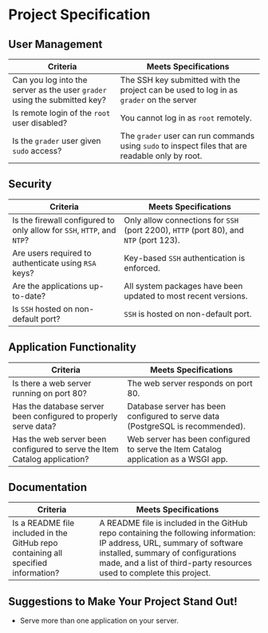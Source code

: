 # Project Specification

## User Management

Criteria | Meets Specifications
---------|----------------------
Can you log into the server as the user `grader` using the submitted key? | The SSH key submitted with the project can be used to log in as `grader` on the server
Is remote login of the `root` user disabled? | You cannot log in as `root` remotely.
Is the `grader` user given `sudo` access? | The `grader` user can run commands using `sudo` to inspect files that are readable only by root.

## Security

Criteria | Meets Specifications
---------|---------------------
Is the firewall configured to only allow for `SSH`, `HTTP`, and `NTP`? | Only allow connections for `SSH` (port 2200), `HTTP` (port 80), and `NTP` (port 123).
Are users required to authenticate using `RSA` keys? | Key-based `SSH` authentication is enforced.
Are the applications up-to-date? | All system packages have been updated to most recent versions.
Is `SSH` hosted on non-default port? | `SSH` is hosted on non-default port.

## Application Functionality

Criteria | Meets Specifications
---------|---------------------
Is there a web server running on port 80? | The web server responds on port 80.
Has the database server been configured to properly serve data? | Database server has been configured to serve data (PostgreSQL is recommended).
Has the web server been configured to serve the Item Catalog application? | Web server has been configured to serve the Item Catalog application as a WSGI app.

## Documentation

Criteria | Meets Specifications
---------|----------------------
Is a README file included in the GitHub repo containing all specified information? | A README file is included in the GitHub repo containing the following information: IP address, URL, summary of software installed, summary of configurations made, and a list of third-party resources used to complete this project.

## Suggestions to Make Your Project Stand Out!

* Serve more than one application on your server.
